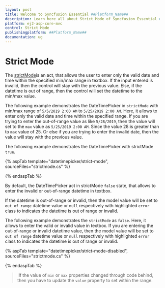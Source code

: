 ```yaml
---
layout: post
title: Welcome to Syncfusion Essential ##Platform_Name##
description: Learn here all about Strict Mode of Syncfusion Essential ##Platform_Name## widgets based on HTML5 and jQuery.
platform: ej2-asp-core-mvc
control: Strict Mode
publishingplatform: ##Platform_Name##
documentation: ug
---
```



# Strict Mode

The [strictMode](https://help.syncfusion.com/cr/aspnetcore-js2/Syncfusion.EJ2.Calendars.DateTimePicker.html#Syncfusion_EJ2_Calendars_DateTimePicker_StrictMode)is an act, that allows the user to enter only the valid date and time within the specified min/max range in textbox.
If the input entered is invalid, then the control will stay with the previous value.
Else, if the datetime is
out of range, then the control will set the datetime to the min/max value.

The following example demonstrates the DateTimePicker in `strictMode` with min/max range of `5/5/2019 2:00 AM` to
`5/25/2019 2:00 AM`. Here, it allows to enter
only the valid date and time within the specified range. If you are trying to enter the out-of-range value as
like `5/28/2019`,
then the value will set to the `max` value as `5/25/2019 2:00 AM`. Since the value 28 is greater than to `max` value
of 25. Or else if you are trying
to enter the invalid date, then the value will stay with the previous value.

The following example demonstrates the DateTimePicker with strictMode `true`.

{% aspTab template="datetimepicker/strict-mode", sourceFiles="strictmode.cs" %}

{% endaspTab %}

By default, the DateTimePicker act in strictMode `false` state, that allows to enter the invalid or out-of-range datetime in textbox.

If the datetime is out-of-range or invalid, then the model value will be set to `out of range`
datetime value or `null` respectively with highlighted `error` class to indicates the datetime is out of range or invalid.

The following example demonstrates the `strictMode` as `false`. Here, it allows to enter the
valid or invalid value in textbox.
If you are entering the out-of-range or invalid datetime value, then the model value will be
set to `out of range` datetime value or `null` respectively with highlighted `error` class to
indicates the datetime is out of range or invalid.

{% aspTab template="datetimepicker/strict-mode-disabled", sourceFiles="strictmode.cs" %}

{% endaspTab %}

> If the value of `min` or `max` properties changed through code behind,
then you have to update the `value` property to set within the range.